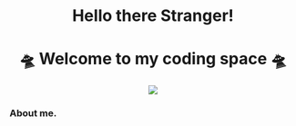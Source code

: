 
<h1 align="center">Hello there Stranger! </h1>

<h1 align="center">🛸 Welcome to my coding space 🛸</h1>

<p align="center">
        <img src= "assets/6272395.gif">
</p>

### About me.


